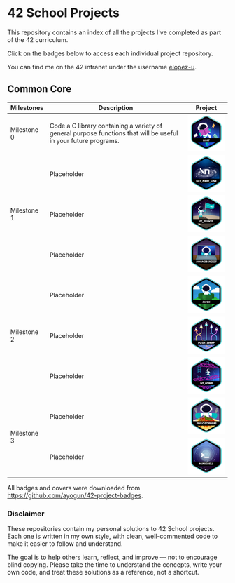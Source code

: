 # 42 School Projects

This repository contains an index of all the projects I've completed as part of the 42 curriculum.

Click on the badges below to access each individual project repository.

You can find me on the 42 intranet under the username [elopez-u](https://profile-v3.intra.42.fr/users/elopez-u).

## Common Core

<table>
  <thead>
    <tr>
      <th>Milestones</th>
      <th>Description</th>
      <th>Project</th>
    </tr>
  </thead>
  <tbody>
    <!-- Milestone 0 -->
    <tr>
      <td>Milestone 0 </td>
      <td>Code a C library containing a variety of general purpose functions that will be useful in your future programs.</td>
      <td><a href="https://github.com/3ka1tz/libft"><img src="https://raw.githubusercontent.com/3ka1tz/42-school-projects/main/images/badges/libfte.png"/></a></td>
    </tr>
    <!-- Milestone 1 -->
    <tr>
      <td rowspan="3">Milestone 1</td>
      <td>Placeholder</td>
      <td><a href="https://github.com/3ka1tz/get_next_line"><img src="https://raw.githubusercontent.com/3ka1tz/42-school-projects/main/images/badges/get_next_linee.png"/></a></td> 
    </tr>
    <tr>
      <td>Placeholder</td>
      <td><a href="https://github.com/3ka1tz/ft_printf"><img src="https://raw.githubusercontent.com/3ka1tz/42-school-projects/main/images/badges/ft_printfe.png"/></a></td>
    </tr>
    <tr>
      <td>Placeholder</td>
      <td><a href="https://github.com/3ka1tz/born2beroot"><img src="https://raw.githubusercontent.com/3ka1tz/42-school-projects/main/images/badges/born2beroote.png"/></a></td>
    </tr>
    <!-- Milestone 2 -->
    <tr>
      <td rowspan="3">Milestone 2</td>
      <td>Placeholder</td>
      <td><a href="https://github.com/3ka1tz/pipex"><img src="https://raw.githubusercontent.com/3ka1tz/42-school-projects/main/images/badges/pipexe.png"/></a></td>
    </tr>
    <tr>
      <td>Placeholder</td>
      <td><a href="https://github.com/3ka1tz/push_swap"><img src="https://raw.githubusercontent.com/3ka1tz/42-school-projects/main/images/badges/push_swape.png"/></a></td>
    </tr>
    <tr>
      <td>Placeholder</td>
      <td><a href="https://github.com/3ka1tz/so_long"><img src="https://raw.githubusercontent.com/3ka1tz/42-school-projects/main/images/badges/so_longe.png"/></a></td>
    </tr>
    <!-- Milestone 3 -->
    <tr>
      <td rowspan="2">Milestone 3</td>
      <td>Placeholder</td>
      <td><a href="https://github.com/3ka1tz/philosophers"><img src="https://raw.githubusercontent.com/3ka1tz/42-school-projects/main/images/badges/philosopherse.png"/></a></td>
    </tr>
    <tr>
      <td>Placeholder</td>
      <td><a href="https://github.com/3ka1tz/minishell"><img src="https://raw.githubusercontent.com/3ka1tz/42-school-projects/main/images/badges/minishelle.png"/></a></td>
    </tr>
  </tbody>
</table>

All badges and covers were downloaded from https://github.com/ayogun/42-project-badges.

### Disclaimer

These repositories contain my personal solutions to 42 School projects. Each one is written in my own style, with clean, well-commented code to make it easier to follow and understand.

The goal is to help others learn, reflect, and improve — not to encourage blind copying. Please take the time to understand the concepts, write your own code, and treat these solutions as a reference, not a shortcut.
